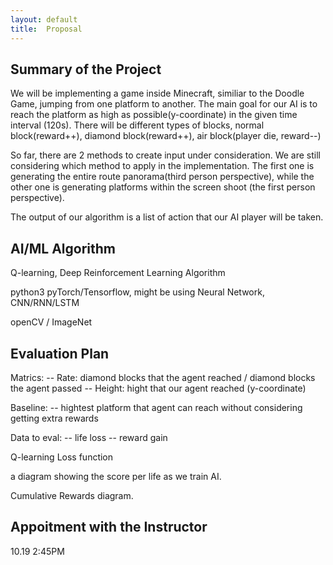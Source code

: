 ```yaml
---
layout: default
title:  Proposal
---
```


## Summary of the Project

We will be implementing a game inside Minecraft, similiar to the Doodle Game, jumping from one platform to another. 
The main goal for our AI is to reach the platform as high as possible(y-coordinate) in the given time interval (120s). 
There will be different types of blocks, normal block(reward++), diamond block(reward++), air block(player die, reward--)

So far, there are 2 methods to create input under consideration. We are still considering which method to apply in the implementation.
The first one is generating the entire route panorama(third person perspective), while the other one is generating platforms within the screen shoot (the first person perspective). 

The output of our algorithm is a list of action that our AI player will be taken.

## AI/ML Algorithm
Q-learning, Deep Reinforcement Learning Algorithm

python3 pyTorch/Tensorflow, might be using Neural Network, CNN/RNN/LSTM

openCV / ImageNet


## Evaluation Plan

Matrics:
-- Rate: diamond blocks that the agent reached / diamond blocks the agent passed
-- Height: hight that our agent reached (y-coordinate)

Baseline:
-- hightest platform that agent can reach without considering getting extra rewards

Data to eval:
-- life loss
-- reward gain

Q-learning Loss function 

a diagram showing the score per life as we train AI.

Cumulative Rewards diagram.



## Appoitment with the Instructor
10.19 2:45PM
